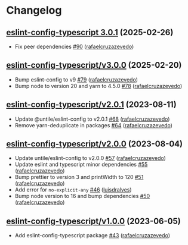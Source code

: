 # Changelog

## [eslint-config-typescript 3.0.1](https://github.com/untile/js-configs/releases/tag/eslint-config-typescript/3.0.1) (2025-02-26)
- Fix peer dependencies [\#90](https://github.com/untile/js-configs/pull/90) ([rafaelcruzazevedo](https://github.com/rafaelcruzazevedo))

## [eslint-config-typescript/v3.0.0](https://github.com/untile/js-configs/releases/tag/eslint-config-typescript/v3.0.0) (2025-02-20)
- Bump eslint-config to v9 [\#79](https://github.com/untile/js-configs/pull/79) ([rafaelcruzazevedo](https://github.com/rafaelcruzazevedo))
- Bump node to version 20 and yarn to 4.5.0 [\#78](https://github.com/untile/js-configs/pull/78) ([rafaelcruzazevedo](https://github.com/rafaelcruzazevedo))

## [eslint-config-typescript/v2.0.1](https://github.com/untile/js-configs/releases/tag/eslint-config-typescript/v2.0.1) (2023-08-11)
- Update @untile/eslint-config to v2.0.1 [\#68](https://github.com/untile/js-configs/pull/68) ([rafaelcruzazevedo](https://github.com/rafaelcruzazevedo))
- Remove yarn-deduplicate in packages [\#64](https://github.com/untile/js-configs/pull/64) ([rafaelcruzazevedo](https://github.com/rafaelcruzazevedo))

## [eslint-config-typescript/v2.0.0](https://github.com/untile/js-configs/releases/tag/eslint-config-typescript/v2.0.0) (2023-08-04)
- Update untile/eslint-config to v2.0.0 [\#57](https://github.com/untile/js-configs/pull/57) ([rafaelcruzazevedo](https://github.com/rafaelcruzazevedo))
- Update eslint and typescript minor dependencies [\#55](https://github.com/untile/js-configs/pull/55) ([rafaelcruzazevedo](https://github.com/rafaelcruzazevedo))
- Bump prettier to version 3 and printWidth to 120 [\#51](https://github.com/untile/js-configs/pull/51) ([rafaelcruzazevedo](https://github.com/rafaelcruzazevedo))
- Add error for `no-explicit-any` [\#46](https://github.com/untile/js-configs/pull/46) ([luisdralves](https://github.com/luisdralves))
- Bump node version to 16 and bump dependencies [\#50](https://github.com/untile/js-configs/pull/50) ([rafaelcruzazevedo](https://github.com/rafaelcruzazevedo))

## [eslint-config-typescript/v1.0.0](https://github.com/untile/js-configs/releases/tag/eslint-config-typescript/v1.0.0) (2023-06-05)
- Add eslint-config-typescript package [\#43](https://github.com/untile/js-configs/pull/43) ([rafaelcruzazevedo](https://github.com/rafaelcruzazevedo))
